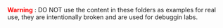 <span style="color:red"> **Warning** </span>: DO NOT use the content in these folders as examples for real use, they are intentionally broken and are used for debuggin labs.
